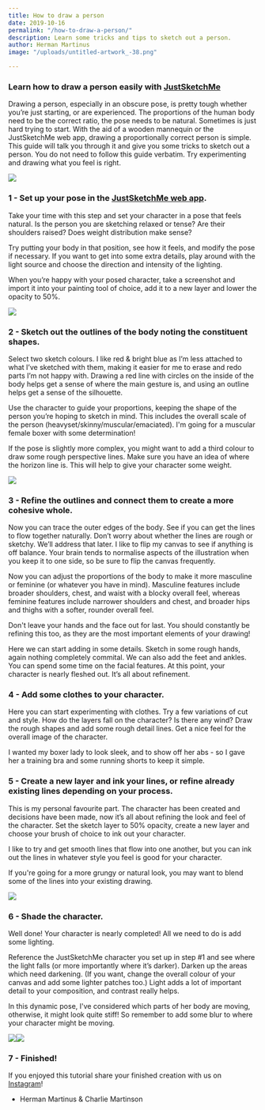 ```yaml
---
title: How to draw a person
date: 2019-10-16
permalink: "/how-to-draw-a-person/"
description: Learn some tricks and tips to sketch out a person.
author: Herman Martinus
image: "/uploads/untitled-artwork_-38.png"

---
```


### Learn how to draw a person easily with [JustSketchMe](https://justsketch.me/)

Drawing a person, especially in an obscure pose, is pretty tough whether you’re just starting, or are experienced. The proportions of the human body need to be the correct ratio, the pose needs to be natural. Sometimes is just hard trying to start. With the aid of a wooden mannequin or the JustSketchMe web app, drawing a proportionally correct person is simple. This guide will talk you through it and give you some tricks to sketch out a person. You do not need to follow this guide verbatim. Try experimenting and drawing what you feel is right.

![](/uploads/untitled-artwork.gif)

### 1 - Set up your pose in the [JustSketchMe web app](https://justsketch.me/).

Take your time with this step and set your character in a pose that feels natural. Is the person you are sketching relaxed or tense? Are their shoulders raised? Does weight distribution make sense?

Try putting your body in that position, see how it feels, and modify the pose if necessary. If you want to get into some extra details, play around with the light source and choose the direction and intensity of the lighting.

When you’re happy with your posed character, take a screenshot and import it into your painting tool of choice, add it to a new layer and lower the opacity to 50%.

![](/uploads/untitled.png)

### 2 - Sketch out the outlines of the body noting the constituent shapes.

Select two sketch colours. I like red & bright blue as I’m less attached to what I’ve sketched with them, making it easier for me to erase and redo parts I’m not happy with. Drawing a red line with circles on the inside of the body helps get a sense of where the main gesture is, and using an outline helps get a sense of the silhouette.

Use the character to guide your proportions, keeping the shape of the person you’re hoping to sketch in mind. This includes the overall scale of the person (heavyset/skinny/muscular/emaciated). I'm going for a muscular female boxer with some determination!

If the pose is slightly more complex, you might want to add a third colour to draw some rough perspective lines. Make sure you have an idea of where the horizon line is. This will help to give your character some weight.

![](/uploads/untitled-1.png)

### 3 - Refine the outlines and connect them to create a more cohesive whole.

Now you can trace the outer edges of the body. See if you can get the lines to flow together naturally. Don’t worry about whether the lines are rough or sketchy. We’ll address that later. I like to flip my canvas to see if anything is off balance. Your brain tends to normalise aspects of the illustration when you keep it to one side, so be sure to flip the canvas frequently.

Now you can adjust the proportions of the body to make it more masculine or feminine (or whatever you have in mind). Masculine features include broader shoulders, chest, and waist with a blocky overall feel, whereas feminine features include narrower shoulders and chest, and broader hips and thighs with a softer, rounder overall feel.

Don't leave your hands and the face out for last. You should constantly be refining this too, as they are the most important elements of your drawing!

Here we can start adding in some details. Sketch in some rough hands, again nothing completely commital. We can also add the feet and ankles. You can spend some time on the facial features. At this point, your character is nearly fleshed out. It’s all about refinement.

### 4 - Add some clothes to your character.

Here you can start experimenting with clothes. Try a few variations of cut and style. How do the layers fall on the character? Is there any wind? Draw the rough shapes and add some rough detail lines. Get a nice feel for the overall image of the character.

I wanted my boxer lady to look sleek, and to show off her abs - so I gave her a training bra and some running shorts to keep it simple.

### 5 - Create a new layer and ink your lines, or refine already existing lines depending on your process.

This is my personal favourite part. The character has been created and decisions have been made, now it’s all about refining the look and feel of the character. Set the sketch layer to 50% opacity, create a new layer and choose your brush of choice to ink out your character.

I like to try and get smooth lines that flow into one another, but you can ink out the lines in whatever style you feel is good for your character.

If you're going for a more grungy or natural look, you may want to blend some of the lines into your existing drawing.

![](/uploads/untitled-artwork_-38.png)

### 6 - Shade the character.

Well done! Your character is nearly completed! All we need to do is add some lighting.

Reference the JustSketchMe character you set up in step #1 and see where the light falls (or more importantly where it’s darker). Darken up the areas which need darkening. (If you want, change the overall colour of your canvas and add some lighter patches too.) Light adds a lot of important detail to your composition, and contrast really helps.

In this dynamic pose, I've considered which parts of her body are moving, otherwise, it might look quite stiff! So remember to add some blur to where your character might be moving.

![](/uploads/untitled-artwork-2.gif)![](/uploads/untitled-artwork-2.gif)

### 7 - Finished!

If you enjoyed this tutorial share your finished creation with us on [Instagram](https://instagram.com/justsketch.me)!

* Herman Martinus & Charlie Martinson